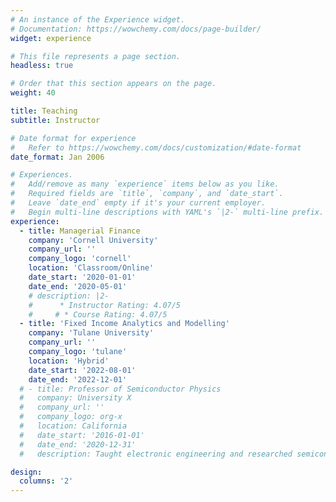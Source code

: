```yaml
---
# An instance of the Experience widget.
# Documentation: https://wowchemy.com/docs/page-builder/
widget: experience

# This file represents a page section.
headless: true

# Order that this section appears on the page.
weight: 40

title: Teaching
subtitle: Instructor

# Date format for experience
#   Refer to https://wowchemy.com/docs/customization/#date-format
date_format: Jan 2006

# Experiences.
#   Add/remove as many `experience` items below as you like.
#   Required fields are `title`, `company`, and `date_start`.
#   Leave `date_end` empty if it's your current employer.
#   Begin multi-line descriptions with YAML's `|2-` multi-line prefix.
experience:
  - title: Managerial Finance
    company: 'Cornell University'
    company_url: ''
    company_logo: 'cornell'
    location: 'Classroom/Online'
    date_start: '2020-01-01'
    date_end: '2020-05-01'
    # description: |2-
    #      * Instructor Rating: 4.07/5
    #     # * Course Rating: 4.07/5
  - title: 'Fixed Income Analytics and Modelling'
    company: 'Tulane University'
    company_url: ''
    company_logo: 'tulane'
    location: 'Hybrid'
    date_start: '2022-08-01'
    date_end: '2022-12-01'
  # - title: Professor of Semiconductor Physics
  #   company: University X
  #   company_url: ''
  #   company_logo: org-x
  #   location: California
  #   date_start: '2016-01-01'
  #   date_end: '2020-12-31'
  #   description: Taught electronic engineering and researched semiconductor physics.

design:
  columns: '2'
---
```

